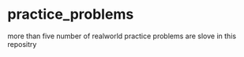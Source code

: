 # practice_problems
more than five number of realworld practice problems are slove in this repositry
